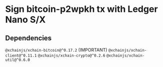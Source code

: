 # Sign bitcoin-p2wpkh tx with Ledger Nano S/X

## Dependencies

`@xchainjs/xchain-bitcoin@^0.17.2` (IMPORTANT)
`@xchainjs/xchain-client@^0.11.1`
`@xchainjs/xchain-crypto@^0.2.6`
`@xchainjs/xchain-util@^0.6.0`
